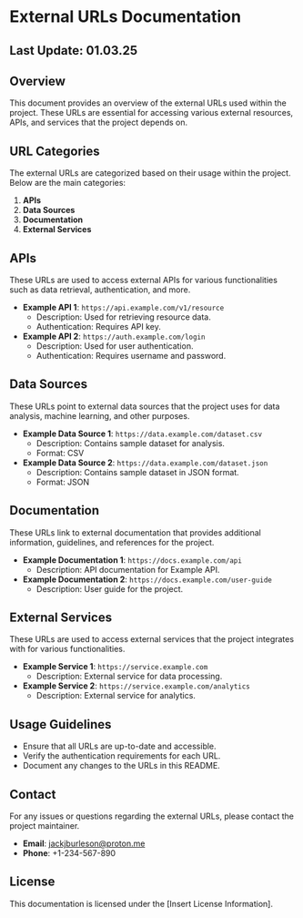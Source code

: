 # External URLs Documentation

## Last Update: 01.03.25

## Overview

This document provides an overview of the external URLs used within the project. These URLs are essential for accessing various external resources, APIs, and services that the project depends on.

## URL Categories

The external URLs are categorized based on their usage within the project. Below are the main categories:

1. **APIs**
2. **Data Sources**
3. **Documentation**
4. **External Services**

## APIs

These URLs are used to access external APIs for various functionalities such as data retrieval, authentication, and more.

- **Example API 1**: `https://api.example.com/v1/resource`
  - Description: Used for retrieving resource data.
  - Authentication: Requires API key.
- **Example API 2**: `https://auth.example.com/login`
  - Description: Used for user authentication.
  - Authentication: Requires username and password.

## Data Sources

These URLs point to external data sources that the project uses for data analysis, machine learning, and other purposes.

- **Example Data Source 1**: `https://data.example.com/dataset.csv`
  - Description: Contains sample dataset for analysis.
  - Format: CSV
- **Example Data Source 2**: `https://data.example.com/dataset.json`
  - Description: Contains sample dataset in JSON format.
  - Format: JSON

## Documentation

These URLs link to external documentation that provides additional information, guidelines, and references for the project.

- **Example Documentation 1**: `https://docs.example.com/api`
  - Description: API documentation for Example API.
- **Example Documentation 2**: `https://docs.example.com/user-guide`
  - Description: User guide for the project.

## External Services

These URLs are used to access external services that the project integrates with for various functionalities.

- **Example Service 1**: `https://service.example.com`
  - Description: External service for data processing.
- **Example Service 2**: `https://service.example.com/analytics`
  - Description: External service for analytics.

## Usage Guidelines

- Ensure that all URLs are up-to-date and accessible.
- Verify the authentication requirements for each URL.
- Document any changes to the URLs in this README.

## Contact

For any issues or questions regarding the external URLs, please contact the project maintainer.

- **Email**: <jackjburleson@proton.me>
- **Phone**: +1-234-567-890

## License

This documentation is licensed under the [Insert License Information].
